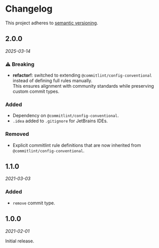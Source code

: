 # Changelog

This project adheres to [semantic versioning](https://semver.org).

## 2.0.0

*2025-03-14*

### ⚠️ Breaking

* **refactor!**: switched to extending `@commitlint/config-conventional` instead of defining full rules manually.  
  This ensures alignment with community standards while preserving custom commit types.

### Added

* Dependency on `@commitlint/config-conventional`.
* `.idea` added to `.gitignore` for JetBrains IDEs.

### Removed

* Explicit commitlint rule definitions that are now inherited from `@commitlint/config-conventional`.

## 1.1.0

*2021-03-03*

### Added

* `remove` commit type.

## 1.0.0

*2021-02-01*

Initial release.

